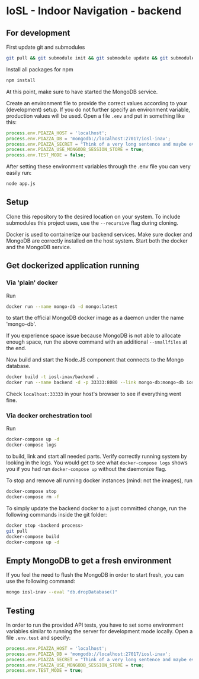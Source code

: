 # IoSL - Indoor Navigation - backend

## For development

First update git and submodules
```bash
git pull && git submodule init && git submodule update && git submodule status
```

Install all packages for npm
```bash
npm install
```

At this point, make sure to have started the MongoDB service.

Create an environment file to provide the correct values according to your (development) setup. If you do not further specify an environment variable, production values will be used. Open a file `.env` and put in something like this:

```js
process.env.PIAZZA_HOST = 'localhost';
process.env.PIAZZA_DB = 'mongodb://localhost:27017/iosl-inav';
process.env.PIAZZA_SECRET = "Think of a very long sentence and maybe even include some 13375p34k and $%&";
process.env.PIAZZA_USE_MONGODB_SESSION_STORE = true;
process.env.TEST_MODE = false;
```

After setting these environment variables through the .env file you can very easily run:
```bash
node app.js
```

## Setup

Clone this repository to the desired location on your system. To include submodules this project uses, use the `--recursive` flag during cloning.

Docker is used to containerize our backend services. Make sure docker and MongoDB are correctly installed on the host system. Start both the docker and the MongoDB service.

## Get dockerized application running

### Via 'plain' docker

Run
```bash
docker run --name mongo-db -d mongo:latest
```
to start the official MongoDB docker image as a daemon under the name 'mongo-db'.

If you experience space issue because MongoDB is not able to allocate enough space, run the above command with an additional `--smallfiles` at the end.

Now build and start the Node.JS component that connects to the Mongo database.
```bash
docker build -t iosl-inav/backend .
docker run --name backend -d -p 33333:8080 --link mongo-db:mongo-db iosl-inav/backend:latest
```

Check `localhost:33333` in your host's browser to see if everything went fine.

### Via docker orchestration tool

Run
```bash
docker-compose up -d
docker-compose logs
```
to build, link and start all needed parts. Verify correctly running system by looking in the logs. You would get to see what `docker-compose logs` shows you if you had run `docker-compose up` without the daemonize flag.

To stop and remove all running docker instances (mind: not the images), run
```bash
docker-compose stop
docker-compose rm -f
```

To simply update the backend docker to a just committed change, run the following commands inside the git folder:
```bash
docker stop <backend process>
git pull
docker-compose build
docker-compose up -d
```

## Empty MongoDB to get a fresh environment

If you feel the need to flush the MongoDB in order to start fresh, you can use the following command:

```bash
mongo iosl-inav --eval "db.dropDatabase()"
```

## Testing

In order to run the provided API tests, you have to set some environment variables similar to running the server for development mode locally. Open a file `.env.test` and specify:

```js
process.env.PIAZZA_HOST = 'localhost';
process.env.PIAZZA_DB = 'mongodb://localhost:27017/iosl-inav';
process.env.PIAZZA_SECRET = "Think of a very long sentence and maybe even include some 13375p34k and $%&";
process.env.PIAZZA_USE_MONGODB_SESSION_STORE = true;
process.env.TEST_MODE = true;
```